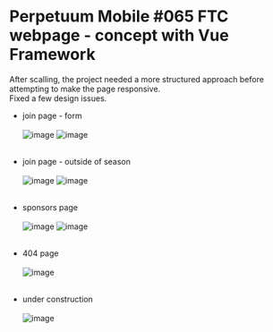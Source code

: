 # Perpetuum Mobile #065 FTC webpage - concept with Vue Framework
After scalling, the project needed a more structured approach before attempting to make the page responsive.  
Fixed a few design issues.

- join page - form <br /> <br />
![image](https://github.com/Alle43221/Vue-Perpetuum-Mobile-Website/assets/79206599/021c552c-fbb4-4da3-9e98-5dd1277e50d6)
![image](https://github.com/Alle43221/Vue-Perpetuum-Mobile-Website/assets/79206599/a1f583eb-994b-4167-8db9-3188842312a2)<br /> <br />

- join page - outside of season <br /> <br />
![image](https://github.com/Alle43221/Vue-Perpetuum-Mobile-Website/assets/79206599/f18e7776-9549-4d1b-a2a3-844b008cf400)
![image](https://github.com/Alle43221/Vue-Perpetuum-Mobile-Website/assets/79206599/3198dd3c-84cb-487a-9b06-1dd150753c9f)<br /> <br />

- sponsors page <br /> <br />
![image](https://github.com/Alle43221/Vue-Perpetuum-Mobile-Website/assets/79206599/2b41e1d2-8b3b-4561-80b7-87b224a57bab)
![image](https://github.com/Alle43221/Vue-Perpetuum-Mobile-Website/assets/79206599/560116bd-7482-4f16-9067-4bc8a47cb349)<br /> <br />

- 404 page <br /> <br />
![image](https://github.com/Alle43221/Vue-Perpetuum-Mobile-Website/assets/79206599/84d0a027-6b2e-4d52-be1b-4367186c2cd7)<br /> <br />

- under construction <br /> <br />
![image](https://github.com/Alle43221/Vue-Perpetuum-Mobile-Website/assets/79206599/d689778d-c264-49ed-b369-a25650f93cdc)
